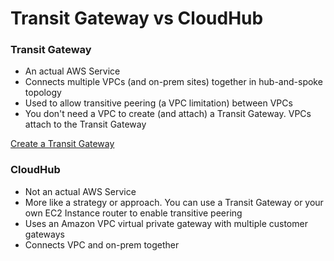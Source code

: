 # Transit Gateway vs CloudHub

### Transit Gateway
* An actual AWS Service
* Connects multiple VPCs (and on-prem sites) together in hub-and-spoke topology
* Used to allow transitive peering (a VPC limitation) between VPCs
* You don't need a VPC to create (and attach) a Transit Gateway. VPCs attach to the Transit Gateway


[Create a Transit Gateway](https://www.youtube.com/watch?v=E5HpOVKNpug)


### CloudHub
* Not an actual AWS Service
* More like a strategy or approach. You can use a Transit Gateway or your own EC2 Instance router to enable transitive peering
* Uses an Amazon VPC virtual private gateway with multiple customer gateways
* Connects VPC and on-prem together
